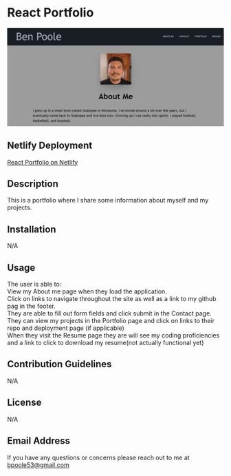 # React Portfolio

![Alt text](./src/assets/mod-20-screenshot.png)

## Netlify Deployment
[React Portfolio on Netlify](https://main--zippy-blini-2e1ac8.netlify.app/)

## Description
This is a portfolio where I share some information about myself and my projects.

## Installation
N/A
    
## Usage
The user is able to: <br>
View my About me page when they load the application.<br>
Click on links to navigate throughout the site as well as a link to my github pag in the footer.<br>
They are able to fill out form fields and click submit in the Contact page.<br>
They can view my projects in the Portfolio page and click on links to their repo and deployment page (if applicable)<br>
When they visit the Resume page they are will see my coding proficiencies and a link to click to download my resume(not actually functional yet)<br>

    
## Contribution Guidelines
N/A
    
## License
N/A
    
## Email Address
If you have any questions or concerns please reach out to me at bpoole53@gmail.com
